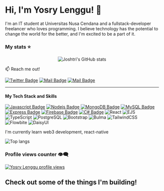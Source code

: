 # Hi, I'm Yosry Lenggu! 👋

I'm an IT student at Universitas Nusa Cendana and a fullstack-developer freelancer who loves programming. I believe technology has the potential to change the world for the better, and I'm excited to be a part of it.

### My stats ⭐

<div align="center">
<img alt="Joshtri's GitHub stats" src="https://github-readme-stats.vercel.app/api?username=Joshtri&show_icons=true&theme=transparent"/>
</div>


:mailbox: Reach me out!

[![Twitter Badge](https://img.shields.io/badge/-@yosry_lenggu-1ca0f1?style=flat&labelColor=1ca0f1&logo=twitter&logoColor=white&link=https://twitter.com/MaksymRudnyi)](https://x.com/yosry_lenggu)
[![Mail Badge](https://img.shields.io/badge/-@yosryy_lenggu-e84393?style=flat&labelColor=e84393&logo=instagram&logoColor=white)](https://www.instagram.com/yosryy_lenggu/) 
[![Mail Badge](https://img.shields.io/badge/-yostri.lenggu-c0392b?style=flat&labelColor=c0392b&logo=gmail&logoColor=white)](mailto:stuffofyos1516@gmail.com)

---

#### My Tech Stack and Skills


[![Javascript Badge](https://img.shields.io/badge/-Javascript-F0DB4F?style=for-the-badge&labelColor=black&logo=javascript&logoColor=F0DB4F)](#) [![Nodejs Badge](https://img.shields.io/badge/-Nodejs-3C873A?style=for-the-badge&labelColor=black&logo=node.js&logoColor=3C873A)](#)
[![MongoDB Badge](https://img.shields.io/badge/-MongoDB-4DB33D?style=for-the-badge&logo=mongodb&logoColor=white)](#)
[![MySQL Badge](https://img.shields.io/badge/-MySQL-4479A1?style=for-the-badge&logo=mysql&logoColor=white)](#)
[![Express Badge](https://img.shields.io/badge/-Express-000000?style=for-the-badge&logo=express&logoColor=white)](#)
[![Firebase Badge](https://img.shields.io/badge/-Firebase-FF0000?style=for-the-badge&logo=firebase&logoColor=white)](#)
[![C# Badge](https://img.shields.io/badge/-C%23-9b4f96?style=for-the-badge&logo=c-sharp&logoColor=white)](#)
![React](https://img.shields.io/badge/react-%2320232a.svg?style=for-the-badge&logo=react&logoColor=%2361DAFB)
![EJS](https://img.shields.io/badge/EJS-%23000000.svg?style=for-the-badge&logo=ejs&logoColor=%23FFFFFF)
![TypeScript](https://img.shields.io/badge/TypeScript-%23007ACC.svg?style=for-the-badge&logo=typescript&logoColor=white)
![PostgreSQL](https://img.shields.io/badge/PostgreSQL-%23336791.svg?style=for-the-badge&logo=postgresql&logoColor=white)
![Bootstrap](https://img.shields.io/badge/Bootstrap-%23563D7C.svg?style=for-the-badge&logo=bootstrap&logoColor=white)
![Bulma](https://img.shields.io/badge/Bulma-%2300D1B2.svg?style=for-the-badge&logo=bulma&logoColor=white)
![TailwindCSS](https://img.shields.io/badge/TailwindCSS-%2338B2AC.svg?style=for-the-badge&logo=tailwind-css&logoColor=white)
![Flowbite](https://img.shields.io/badge/Flowbite-%2303C8A8.svg?style=for-the-badge&logo=flowbite&logoColor=white)
![DaisyUI](https://img.shields.io/badge/DaisyUI-%235A0DAB.svg?style=for-the-badge&logo=daisyui&logoColor=white)

I'm currently learn web3 development,  react-native



<img alt="Top langs" src="https://github-readme-stats.vercel.app/api/top-langs/?username=Joshtri&layout=compact&&langs_count=8"/>

### Profile views counter 👁️‍🗨️
[![Yosry Lenggu profile views](https://u8views.com/api/v1/github/profiles/7869344/views/day-week-month-total-count.svg)](https://u8views.com/github/Joshtri)

Check out some of the things I'm building!
- 
